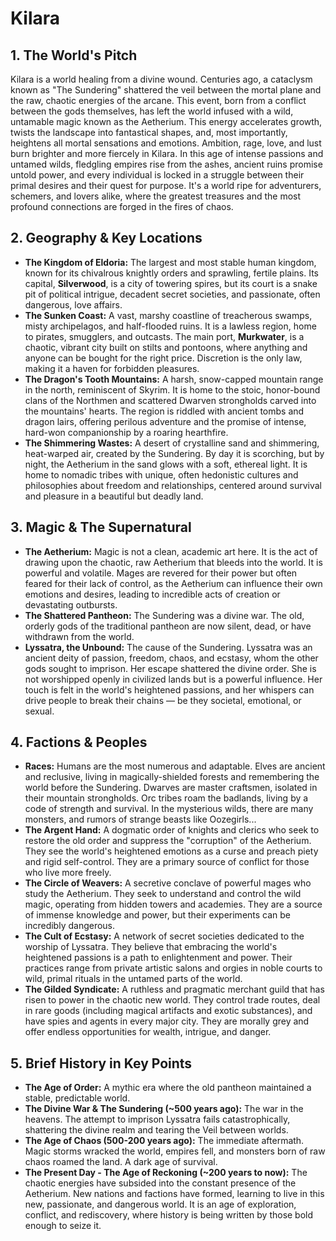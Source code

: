 # Kilara

## 1. The World's Pitch
Kilara is a world healing from a divine wound. Centuries ago, a cataclysm known as "The Sundering" shattered the veil between the mortal plane and the raw, chaotic energies of the arcane. This event, born from a conflict between the gods themselves, has left the world infused with a wild, untamable magic known as the Aetherium. This energy accelerates growth, twists the landscape into fantastical shapes, and, most importantly, heightens all mortal sensations and emotions. Ambition, rage, love, and lust burn brighter and more fiercely in Kilara. In this age of intense passions and untamed wilds, fledgling empires rise from the ashes, ancient ruins promise untold power, and every individual is locked in a struggle between their primal desires and their quest for purpose. It's a world ripe for adventurers, schemers, and lovers alike, where the greatest treasures and the most profound connections are forged in the fires of chaos.

## 2. Geography & Key Locations
* **The Kingdom of Eldoria:** The largest and most stable human kingdom, known for its chivalrous knightly orders and sprawling, fertile plains. Its capital, **Silverwood**, is a city of towering spires, but its court is a snake pit of political intrigue, decadent secret societies, and passionate, often dangerous, love affairs.
* **The Sunken Coast:** A vast, marshy coastline of treacherous swamps, misty archipelagos, and half-flooded ruins. It is a lawless region, home to pirates, smugglers, and outcasts. The main port, **Murkwater**, is a chaotic, vibrant city built on stilts and pontoons, where anything and anyone can be bought for the right price. Discretion is the only law, making it a haven for forbidden pleasures.
* **The Dragon's Tooth Mountains:** A harsh, snow-capped mountain range in the north, reminiscent of Skyrim. It is home to the stoic, honor-bound clans of the Northmen and scattered Dwarven strongholds carved into the mountains' hearts. The region is riddled with ancient tombs and dragon lairs, offering perilous adventure and the promise of intense, hard-won companionship by a roaring hearthfire.
* **The Shimmering Wastes:** A desert of crystalline sand and shimmering, heat-warped air, created by the Sundering. By day it is scorching, but by night, the Aetherium in the sand glows with a soft, ethereal light. It is home to nomadic tribes with unique, often hedonistic cultures and philosophies about freedom and relationships, centered around survival and pleasure in a beautiful but deadly land.

## 3. Magic & The Supernatural
* **The Aetherium:** Magic is not a clean, academic art here. It is the act of drawing upon the chaotic, raw Aetherium that bleeds into the world. It is powerful and volatile. Mages are revered for their power but often feared for their lack of control, as the Aetherium can influence their own emotions and desires, leading to incredible acts of creation or devastating outbursts.
* **The Shattered Pantheon:** The Sundering was a divine war. The old, orderly gods of the traditional pantheon are now silent, dead, or have withdrawn from the world.
* **Lyssatra, the Unbound:** The cause of the Sundering. Lyssatra was an ancient deity of passion, freedom, chaos, and ecstasy, whom the other gods sought to imprison. Her escape shattered the divine order. She is not worshipped openly in civilized lands but is a powerful influence. Her touch is felt in the world's heightened passions, and her whispers can drive people to break their chains — be they societal, emotional, or sexual.

## 4. Factions & Peoples
* **Races:** Humans are the most numerous and adaptable. Elves are ancient and reclusive, living in magically-shielded forests and remembering the world before the Sundering. Dwarves are master craftsmen, isolated in their mountain strongholds. Orc tribes roam the badlands, living by a code of strength and survival. In the mysterious wilds, there are many monsters, and rumors of strange beasts like Oozegirls...
* **The Argent Hand:** A dogmatic order of knights and clerics who seek to restore the old order and suppress the "corruption" of the Aetherium. They see the world's heightened emotions as a curse and preach piety and rigid self-control. They are a primary source of conflict for those who live more freely.
* **The Circle of Weavers:** A secretive conclave of powerful mages who study the Aetherium. They seek to understand and control the wild magic, operating from hidden towers and academies. They are a source of immense knowledge and power, but their experiments can be incredibly dangerous.
* **The Cult of Ecstasy:** A network of secret societies dedicated to the worship of Lyssatra. They believe that embracing the world's heightened passions is a path to enlightenment and power. Their practices range from private artistic salons and orgies in noble courts to wild, primal rituals in the untamed parts of the world.
* **The Gilded Syndicate:** A ruthless and pragmatic merchant guild that has risen to power in the chaotic new world. They control trade routes, deal in rare goods (including magical artifacts and exotic substances), and have spies and agents in every major city. They are morally grey and offer endless opportunities for wealth, intrigue, and danger.

## 5. Brief History in Key Points
* **The Age of Order:** A mythic era where the old pantheon maintained a stable, predictable world.
* **The Divine War & The Sundering (~500 years ago):** The war in the heavens. The attempt to imprison Lyssatra fails catastrophically, shattering the divine realm and tearing the Veil between worlds.
* **The Age of Chaos (500-200 years ago):** The immediate aftermath. Magic storms wracked the world, empires fell, and monsters born of raw chaos roamed the land. A dark age of survival.
* **The Present Day - The Age of Reckoning (~200 years to now):** The chaotic energies have subsided into the constant presence of the Aetherium. New nations and factions have formed, learning to live in this new, passionate, and dangerous world. It is an age of exploration, conflict, and rediscovery, where history is being written by those bold enough to seize it.
